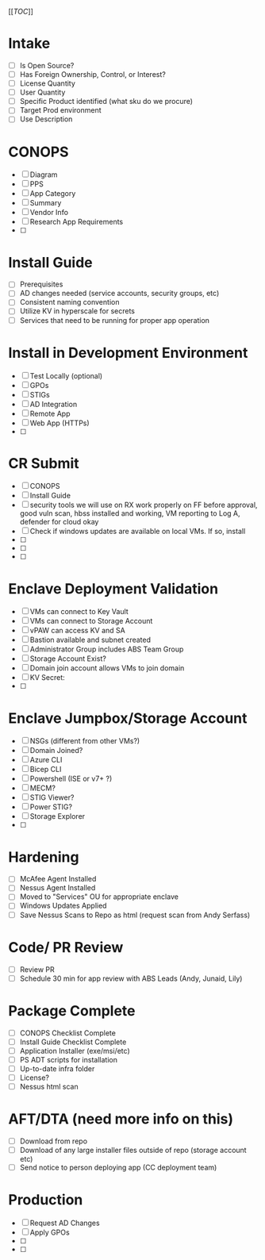 [[_TOC_]]

# Intake
- [ ] Is Open Source?
- [ ] Has Foreign Ownership, Control, or Interest?
- [ ] License Quantity
- [ ] User Quantity
- [ ] Specific Product identified (what sku do we procure)
- [ ] Target Prod environment
- [ ] Use Description

# CONOPS
- [ ] Diagram
- [ ] PPS
- [ ] App Category
- [ ] Summary
- [ ] Vendor Info
- [ ] Research App Requirements
- [ ] 

# Install Guide
- [ ] Prerequisites
- [ ] AD changes needed (service accounts, security groups, etc)
- [ ] Consistent naming convention
- [ ] Utilize KV in hyperscale for secrets
- [ ] Services that need to be running for proper app operation

# Install in Development Environment
- [ ] Test Locally (optional)
- [ ] GPOs
- [ ] STIGs
- [ ] AD Integration
- [ ] Remote App
- [ ] Web App (HTTPs)
- [ ] 

# CR Submit
- [ ] CONOPS
- [ ] Install Guide
- [ ] security tools we will use on RX work properly on FF before approval, good vuln scan, hbss installed and working, VM reporting to Log A, defender for cloud okay
- [ ] Check if windows updates are available on local VMs. If so, install
- [ ] 
- [ ] 
- [ ] 

# Enclave Deployment Validation
- [ ] VMs can connect to Key Vault
- [ ] VMs can connect to Storage Account
- [ ] vPAW can access KV and SA
- [ ] Bastion available and subnet created
- [ ] Administrator Group includes ABS Team Group
- [ ] Storage Account Exist?
- [ ] Domain join account allows VMs to join domain
- [ ] KV Secret: 
- [ ] 


# Enclave Jumpbox/Storage Account
- [ ] NSGs (different from other VMs?)
- [ ] Domain Joined?
- [ ] Azure CLI
- [ ] Bicep CLI
- [ ] Powershell (ISE or v7+ ?)
- [ ] MECM?
- [ ] STIG Viewer?
- [ ] Power STIG?
- [ ] Storage Explorer
- [ ] 

# Hardening
- [ ] McAfee Agent Installed
- [ ] Nessus Agent Installed
- [ ] Moved to "Services" OU for appropriate enclave
- [ ] Windows Updates Applied
- [ ] Save Nessus Scans to Repo as html (request scan from Andy Serfass)

# Code/ PR Review
- [ ] Review PR
- [ ] Schedule 30 min for app review with ABS Leads (Andy, Junaid, Lily)

# Package Complete
- [ ] CONOPS Checklist Complete
- [ ] Install Guide Checklist Complete
- [ ] Application Installer (exe/msi/etc)
- [ ] PS ADT scripts for installation
- [ ] Up-to-date infra folder
- [ ] License?
- [ ] Nessus html scan

# AFT/DTA (need more info on this)
- [ ] Download from repo
- [ ] Download of any large installer files outside of repo (storage account etc)
- [ ] Send notice to person deploying app (CC deployment team)

# Production
- [ ] Request AD Changes
- [ ] Apply GPOs
- [ ] 
- [ ] 